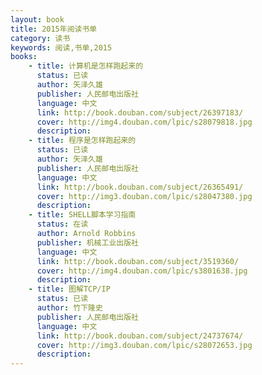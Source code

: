 ```yaml
---
layout: book
title: 2015年阅读书单
category: 读书
keywords: 阅读,书单,2015
books: 
    - title: 计算机是怎样跑起来的
      status: 已读
      author: 矢泽久雄
      publisher: 人民邮电出版社
      language: 中文
      link: http://book.douban.com/subject/26397183/
      cover: http://img4.douban.com/lpic/s28079818.jpg
      description:
    - title: 程序是怎样跑起来的
      status: 已读
      author: 矢泽久雄 
      publisher: 人民邮电出版社
      language: 中文
      link: http://book.douban.com/subject/26365491/ 
      cover: http://img3.douban.com/lpic/s28047380.jpg
      description: 
    - title: SHELL脚本学习指南
      status: 在读
      author: Arnold Robbins
      publisher: 机械工业出版社
      language: 中文
      link: http://book.douban.com/subject/3519360/
      cover: http://img4.douban.com/lpic/s3801638.jpg
      description: 
    - title: 图解TCP/IP
      status: 已读
      author: 竹下隆史
      publisher: 人民邮电出版社
      language: 中文
      link: http://book.douban.com/subject/24737674/ 
      cover: http://img3.douban.com/lpic/s28072653.jpg
      description: 
---
```

